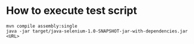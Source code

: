 # How to execute test script
```
mvn compile assembly:single
java -jar target/java-selenium-1.0-SNAPSHOT-jar-with-dependencies.jar <URL>
```